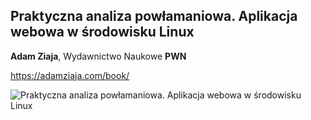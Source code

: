 ## Praktyczna analiza powłamaniowa. Aplikacja webowa w środowisku Linux
**Adam Ziaja**, Wydawnictwo Naukowe **PWN**

<https://adamziaja.com/book/>

![Praktyczna analiza powłamaniowa. Aplikacja webowa w środowisku Linux](https://adamziaja.com/book/assets/images/cover.png "Praktyczna analiza powłamaniowa. Aplikacja webowa w środowisku Linux")
